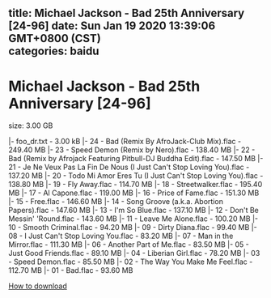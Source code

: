 
title: Michael Jackson - Bad 25th Anniversary [24-96]
date: Sun Jan 19 2020 13:39:06 GMT+0800 (CST)    
categories: baidu
---

# Michael Jackson - Bad 25th Anniversary [24-96]
size: 3.00 GB
 
 
|- foo_dr.txt - 3.00 kB
|- 24 - Bad (Remix By AfroJack-Club Mix).flac - 249.40 MB
|- 23 - Speed Demon (Remix by Nero).flac - 138.40 MB
|- 22 - Bad (Remix by Afrojack Featuring Pitbull-DJ Buddha Edit).flac - 147.50 MB
|- 21 - Je Ne Veux Pas La Fin De Nous (I Just Can't Stop Loving You).flac - 137.20 MB
|- 20 - Todo Mi Amor Eres Tu (I Just Can't Stop Loving You).flac - 138.80 MB
|- 19 - Fly Away.flac - 114.70 MB
|- 18 - Streetwalker.flac - 195.40 MB
|- 17 - Al Capone.flac - 119.00 MB
|- 16 - Price of Fame.flac - 151.30 MB
|- 15 - Free.flac - 146.60 MB
|- 14 - Song Groove (a.k.a. Abortion Papers).flac - 147.60 MB
|- 13 - I'm So Blue.flac - 137.10 MB
|- 12 - Don't Be Messin' 'Round.flac - 143.60 MB
|- 11 - Leave Me Alone.flac - 100.20 MB
|- 10 - Smooth Criminal.flac - 94.20 MB
|- 09 - Dirty Diana.flac - 99.40 MB
|- 08 - I Just Can't Stop Loving You.flac - 83.20 MB
|- 07 - Man in the Mirror.flac - 111.30 MB
|- 06 - Another Part of Me.flac - 83.50 MB
|- 05 - Just Good Friends.flac - 89.10 MB
|- 04 - Liberian Girl.flac - 78.20 MB
|- 03 - Speed Demon.flac - 85.50 MB
|- 02 - The Way You Make Me Feel.flac - 112.70 MB
|- 01 - Bad.flac - 93.60 MB

[How to download](https://bpcam.bemobtrk.com/go/2ceec3aa-1ca2-46d6-b9ff-aaa5c184517c?jno=145)